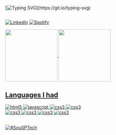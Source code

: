 [![Typing SVG](https://readme-typing-svg.herokuapp.com/?color=(0,255,255)&size=45&center=true&vCenter=true&width=1000&lines=Hi,+My+Name+Is+Kevin+DS+Wesselka;I'm+20+Years+Old;Be+Welcome+To+Browse+Here!)](https://git.io/typing-svg)
 
 ##
 
[![LinkedIn](https://img.shields.io/badge/LinkedIn-0077B5?style=for-the-badge&logo=linkedin&logoColor=white)](https://www.linkedin.com/in/kevin-s-wesselka-systems-developer/)
[![Spotify](https://img.shields.io/badge/Spotify-1ED760?&style=for-the-badge&logo=spotify&logoColor=white)](https://open.spotify.com/user/31dny5pldkkpjgixwi4fdcovyn5m](https://open.spotify.com/user/31lx4ctckypv2c6rur2oifghw3ri?si=WBUBH7bxRoCa5U_bvyM6EA))

<span style= "display: flex; flex-direction: row;">
<a href="https://github.com/LeehXD">
  <a href="[https://github.com/kevinDSWesselka](https://github.com/KevinDSWesselka)">
   <img height="165px"   align="center" src="https://github-readme-stats.vercel.app/api?username=KevinDSWesselka&show_icons=true&theme=react&include_all_commits=true&count_private=true"/>
  <img height="165px" align="center" src="https://github-readme-stats.vercel.app/api/top-langs/?username=KevinDSWesselka&layout=compact&langs_count=7&theme=react" />
 </span>

  ## Languages I had

<div style="display: inline_block">
<img aling="center" alt="html5" src="https://img.shields.io/badge/HTML5-E34F26?style=for-the-badge&logo=html5&logoColor=white" />
<img aling="center" alt="javascript" src="https://img.shields.io/badge/JavaScript-F7DF1E?style=for-the-badge&logo=javascript&logoColor=black" />
<img aling="center" alt="css3" src="https://img.shields.io/badge/CSS3-1572B6?style=for-the-badge&logo=css3&logoColor=white" />
<img aling="center" alt="css3" src="https://img.shields.io/badge/MySQL-00000F?style=for-the-badge&logo=mysql&logoColor=white" /><br>
<img aling="center" alt="css3" src="https://img.shields.io/badge/C%23-239120?style=for-the-badge&logo=c-sharp&logoColor=white" />
<img aling="center" alt="css3" src="https://img.shields.io/badge/Arduino_IDE-00979D?style=for-the-badge&logo=arduino&logoColor=white" />
<img aling="center" alt="css3" src="https://img.shields.io/badge/Figma-F24E1E?style=for-the-badge&logo=figma&logoColor=white" />
<img aling="center" alt="css3" src="https://img.shields.io/badge/Node.js-43853D?style=for-the-badge&logo=node.js&logoColor=white" />
</div>
<br><p/>
 <img src="https://user-images.githubusercontent.com/53584776/222942742-87571e60-5cd6-454a-ac29-55a4dc771327.jpg" alt="#SouSPTech">
